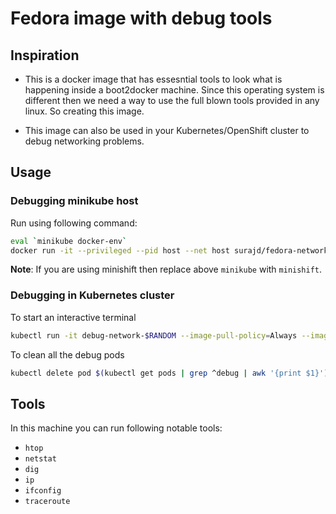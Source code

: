 # Fedora image with debug tools

## Inspiration

- This is a docker image that has essesntial tools to look what is happening inside a boot2docker machine. Since this operating system is
different then we need a way to use the full blown tools provided in any linux. So creating this image.

- This image can also be used in your Kubernetes/OpenShift cluster to debug networking problems.

## Usage

### Debugging minikube host

Run using following command:

```bash
eval `minikube docker-env`
docker run -it --privileged --pid host --net host surajd/fedora-networking bash
```

**Note**: If you are using minishift then replace above `minikube` with `minishift`.

### Debugging in Kubernetes cluster

To start an interactive terminal

```bash
kubectl run -it debug-network-$RANDOM --image-pull-policy=Always --image surajd/fedora-networking --restart=Never
```

To clean all the debug pods

```bash
kubectl delete pod $(kubectl get pods | grep ^debug | awk '{print $1}')
```

## Tools

In this machine you can run following notable tools:

- `htop`
- `netstat`
- `dig`
- `ip`
- `ifconfig`
- `traceroute`
